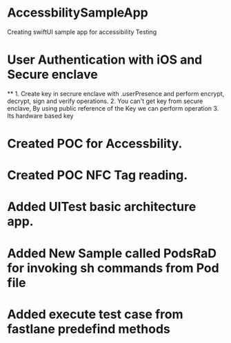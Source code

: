 # AccessbilitySampleApp
Creating swiftUI sample app for accessibility Testing 

# User Authentication with iOS and Secure enclave
 ** 1. Create key in secrure enclave with .userPresence and perform encrypt, decrypt, sign and verify operations.
  2. You can't get key from secure enclave, By using public reference of the Key we can perform operation
  3.  Its hardware based key
  
  
  
# Created POC for Accessbility.


# Created POC NFC Tag reading.
  
# Added UITest basic architecture app.

# Added New Sample called PodsRaD for invoking sh commands from Pod file

# Added execute test case from fastlane predefind methods

